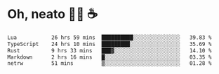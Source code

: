 # Oh, neato 🧑‍💻 ☕

<!--START_SECTION:waka-->

```txt
Lua           26 hrs 59 mins  ██████████░░░░░░░░░░░░░░░   39.83 %
TypeScript    24 hrs 10 mins  █████████░░░░░░░░░░░░░░░░   35.69 %
Rust          9 hrs 33 mins   ███▓░░░░░░░░░░░░░░░░░░░░░   14.10 %
Markdown      2 hrs 16 mins   █░░░░░░░░░░░░░░░░░░░░░░░░   03.35 %
netrw         51 mins         ▒░░░░░░░░░░░░░░░░░░░░░░░░   01.28 %
```

<!--END_SECTION:waka-->

